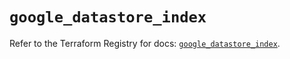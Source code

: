 # `google_datastore_index`

Refer to the Terraform Registry for docs: [`google_datastore_index`](https://registry.terraform.io/providers/hashicorp/google/5.43.1/docs/resources/datastore_index).
